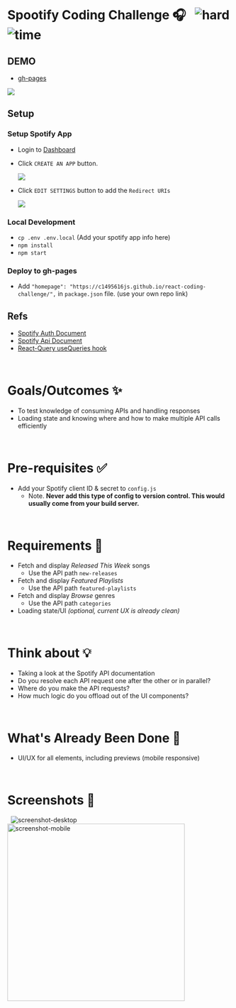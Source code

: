 # Spootify Coding Challenge 🎧 &nbsp; ![hard](https://img.shields.io/badge/-Hard-red) ![time](https://img.shields.io/badge/%E2%8F%B0-60m-blue)

## DEMO

- [gh-pages](https://c1495616js.github.io/react-coding-challenge)

![](https://i.imgur.com/bObC7vI.png)

## Setup

### Setup Spotify App

- Login to [Dashboard](https://developer.spotify.com/dashboard)
- Click `CREATE AN APP` button.

  ![](https://i.imgur.com/git01oE.png)

- Click `EDIT SETTINGS` button to add the `Redirect URIs`

  ![](https://i.imgur.com/JVqJV9V.png)

### Local Development

- `cp .env .env.local` (Add your spotify app info here)
- `npm install`
- `npm start`

### Deploy to gh-pages

- Add `"homepage": "https://c1495616js.github.io/react-coding-challenge/",` in `package.json` file. (use your own repo link)

## Refs

- [Spotify Auth Document](https://developer.spotify.com/documentation/general/guides/authorization-guide/#implicit-grant-flow)
- [Spotify Api Document](https://developer.spotify.com/console/get-featured-playlists/)
- [React-Query useQueries hook](https://react-query.tanstack.com/reference/useQueries)

&nbsp;

# Goals/Outcomes ✨

- To test knowledge of consuming APIs and handling responses
- Loading state and knowing where and how to make multiple API calls efficiently

&nbsp;

# Pre-requisites ✅

- Add your Spotify client ID & secret to `config.js`
  - Note. **Never add this type of config to version control. This would usually come from your build server.**

&nbsp;

# Requirements 📖

- Fetch and display _Released This Week_ songs
  - Use the API path `new-releases`
- Fetch and display _Featured Playlists_
  - Use the API path `featured-playlists`
- Fetch and display _Browse_ genres
  - Use the API path `categories`
- Loading state/UI _(optional, current UX is already clean)_

&nbsp;

# Think about 💡

- Taking a look at the Spotify API documentation
- Do you resolve each API request one after the other or in parallel?
- Where do you make the API requests?
- How much logic do you offload out of the UI components?

&nbsp;

# What's Already Been Done 🏁

- UI/UX for all elements, including previews (mobile responsive)

&nbsp;

# Screenshots 🌄

&nbsp;
![screenshot-desktop](https://puu.sh/GwPLE/3be580156a.png)
<img alt="screenshot-mobile" width=400 src="https://puu.sh/GwPLS/0bcb566d23.png" />
